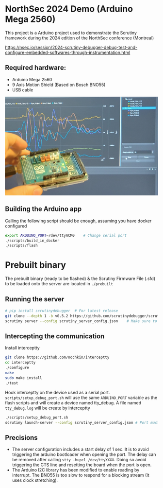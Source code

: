 # NorthSec 2024 Demo (Arduino Mega 2560)

This project is a Arduino project used to demonstrate the Scrutiny framework during the 2024 edition of the NorthSec conference (Montreal)

https://nsec.io/session/2024-scrutiny-debugger-debug-test-and-configure-embedded-softwares-through-instrumentation.html

## Required hardware:

 - Arduino Mega 2560
 - 9 Axis Motion Shield (Based on Bosch BNO55)
 - USB cable

  ![Northsec 2024 demo](images/nsec2024-board.png)

## Building the Arduino app

Calling the following script should be enough, assuming you have docker configured

```bash
export ARDUINO_PORT=/dev/ttyACM0    # Change serial port
./scripts/build_in_docker
./scripts/flash
```

# Prebuilt binary

The prebuilt binary (ready to be flashed) & the Scrutiny Firmware File (.sfd) to be loaded onto the server are located in ``./prebuilt``

## Running the server

```bash
# pip install scrutinydebugger  # For latest release
git clone --depth 1 -b v0.5.2 https://github.com/scrutinydebugger/scrutiny-main /tmp/scrutiny-main && pip3 install -e /tmp/scrutiny-main
scrutiny server --config scrutiny_server_config.json    # Make sure to adjust the serial port name in that configuration
```

## Intercepting the communication

Install interceptty

```bash
git clone https://github.com/nochkin/interceptty
cd interceptty
./configure
make
sudo make install
./test
```

Hook interceptty on the device used as a serial port. ``scripts/setup_debug_port.sh`` will use the same ``ARDUINO_PORT`` variable as the flash scripts and will create a device named tty_debug.  A file named ``tty_debug.log`` will be create by interceptty

```bash
./scripts/setup_debug_port.sh
scrutiny launch-server --config scrutiny_server_config.json # Port must be changed to ./tty_debug
```

## Precisions

 - The server configuration includes a start delay of 1 sec. It is to avoid triggering the arduino bootloader when opening the port. 
The delay can be removed after calling ``stty -hupcl /dev/ttyXXXX``. Doing so avoid triggering the CTS line and resetting the board when the port is open.
 - The Arduino I2C library has been modified to enable reading by interrupt. The BNO55 is too slow to respond for a blocking stream (It uses clock stretching).